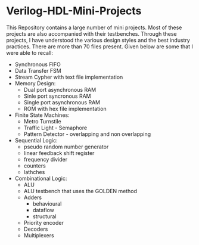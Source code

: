 # Verilog-HDL-Mini-Projects
This Repository contains a large number of mini projects. Most of these projects are also accompanied with their testbenches.
Through these projects, I have understood the various design styles and the best industry practices. 
There are more than 70 files present. Given below are some that I were able to recall: 

- Synchronous FIFO
- Data Transfer FSM
- Stream Cypher with text file implementation
- Memory Design:
  - Dual port asynchronous RAM
  - Sinle port syncronous RAM
  - Single port asynchronous RAM
  - ROM with hex file implementation
- Finite State Machines:
  - Metro Turnstile
  - Traffic Light - Semaphore
  - Pattern Detector - overlapping and non overlapping
- Sequential Logic:
  - pseudo random number generator 
  - linear feedback shift register
  - frequency divider 
  - counters
  - lathches 
- Combinational Logic:
  - ALU
  - ALU testbench that uses the GOLDEN method
  - Adders
      - behavioural
      - dataflow
      - structural
  - Priority encoder
  - Decoders
  - Multiplexers
